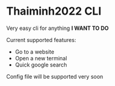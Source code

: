 # Thaiminh2022 CLI

Very easy cli for anything **I WANT TO DO**

Current supported features: 
- Go to a website
- Open a new terminal
- Quick google search

Config file will be supported very soon
